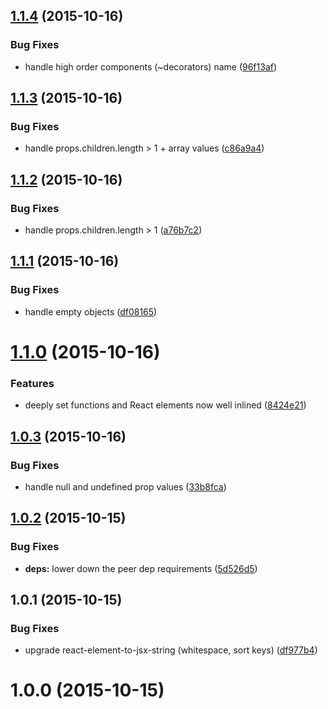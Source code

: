 <a name="1.1.4"></a>
## [1.1.4](https://github.com/algolia/expect-to-equal-jsx/compare/v1.1.3...v1.1.4) (2015-10-16)


### Bug Fixes

* handle high order components (~decorators) name ([96f13af](https://github.com/algolia/expect-to-equal-jsx/commit/96f13af))



<a name="1.1.3"></a>
## [1.1.3](https://github.com/algolia/expect-to-equal-jsx/compare/v1.1.2...v1.1.3) (2015-10-16)


### Bug Fixes

* handle props.children.length > 1 + array values ([c86a9a4](https://github.com/algolia/expect-to-equal-jsx/commit/c86a9a4))



<a name="1.1.2"></a>
## [1.1.2](https://github.com/algolia/expect-to-equal-jsx/compare/v1.1.1...v1.1.2) (2015-10-16)


### Bug Fixes

* handle props.children.length > 1 ([a76b7c2](https://github.com/algolia/expect-to-equal-jsx/commit/a76b7c2))



<a name="1.1.1"></a>
## [1.1.1](https://github.com/algolia/expect-to-equal-jsx/compare/v1.1.0...v1.1.1) (2015-10-16)


### Bug Fixes

* handle empty objects ([df08165](https://github.com/algolia/expect-to-equal-jsx/commit/df08165))



<a name="1.1.0"></a>
# [1.1.0](https://github.com/algolia/expect-to-equal-jsx/compare/v1.0.3...v1.1.0) (2015-10-16)


### Features

* deeply set functions and React elements now well inlined ([8424e21](https://github.com/algolia/expect-to-equal-jsx/commit/8424e21))



<a name="1.0.3"></a>
## [1.0.3](https://github.com/algolia/expect-to-equal-jsx/compare/v1.0.2...v1.0.3) (2015-10-16)


### Bug Fixes

* handle null and undefined prop values ([33b8fca](https://github.com/algolia/expect-to-equal-jsx/commit/33b8fca))



<a name="1.0.2"></a>
## [1.0.2](https://github.com/algolia/expect-to-equal-jsx/compare/v1.0.1...v1.0.2) (2015-10-15)


### Bug Fixes

* **deps:** lower down the peer dep requirements ([5d526d5](https://github.com/algolia/expect-to-equal-jsx/commit/5d526d5))



<a name="1.0.1"></a>
## 1.0.1 (2015-10-15)


### Bug Fixes

* upgrade react-element-to-jsx-string (whitespace, sort keys) ([df977b4](https://github.com/algolia/expect-to-equal-jsx/commit/df977b4))



<a name="1.0.0"></a>
# 1.0.0 (2015-10-15)




